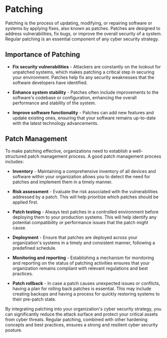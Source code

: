 # Patching

Patching is the process of updating, modifying, or repairing software or systems by applying fixes, also known as patches. Patches are designed to address vulnerabilities, fix bugs, or improve the overall security of a system. Regular patching is an essential component of any cyber security strategy.

## Importance of Patching

- **Fix security vulnerabilities** - Attackers are constantly on the lookout for unpatched systems, which makes patching a critical step in securing your environment. Patches help fix any security weaknesses that the software developers have identified.

- **Enhance system stability** - Patches often include improvements to the software's codebase or configuration, enhancing the overall performance and stability of the system.

- **Improve software functionality** - Patches can add new features and update existing ones, ensuring that your software remains up-to-date with the latest technology advancements.

## Patch Management

To make patching effective, organizations need to establish a well-structured patch management process. A good patch management process includes:

- **Inventory** - Maintaining a comprehensive inventory of all devices and software within your organization allows you to detect the need for patches and implement them in a timely manner.

- **Risk assessment** - Evaluate the risk associated with the vulnerabilities addressed by a patch. This will help prioritize which patches should be applied first.

- **Patch testing** - Always test patches in a controlled environment before deploying them to your production systems. This will help identify any potential compatibility or performance issues that the patch might cause.

- **Deployment** - Ensure that patches are deployed across your organization's systems in a timely and consistent manner, following a predefined schedule.

- **Monitoring and reporting** - Establishing a mechanism for monitoring and reporting on the status of patching activities ensures that your organization remains compliant with relevant regulations and best practices.

- **Patch rollback** - In case a patch causes unexpected issues or conflicts, having a plan for rolling back patches is essential. This may include creating backups and having a process for quickly restoring systems to their pre-patch state.

By integrating patching into your organization's cyber security strategy, you can significantly reduce the attack surface and protect your critical assets from cyber threats. Regular patching, combined with other hardening concepts and best practices, ensures a strong and resilient cyber security posture.
